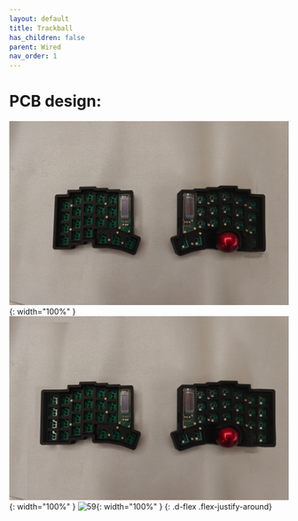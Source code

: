 ```yaml
---
layout: default
title: Trackball
has_children: false
parent: Wired
nav_order: 1
---
```


# PCB design:

![39](/static/trackball/39.jpeg){: width="100%" }
![47](/static/trackball/47.jpeg){: width="100%" }
![59](/static/trackball/59.jpeg){: width="100%" }
{: .d-flex .flex-justify-around}

[comment]: <> (![Back]&#40;/static/images/v1_0_0/back.png&#41;{: width="50%" })

[comment]: <> ({: .d-flex .flex-justify-around})

